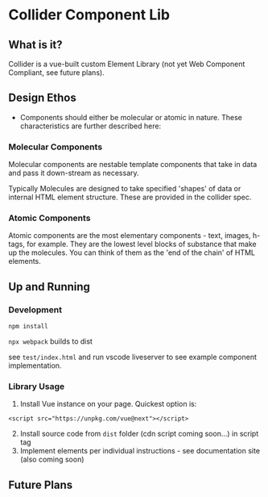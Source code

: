 # Collider Component Lib

## What is it?

Collider is a vue-built custom Element Library (not yet Web Component Compliant, see future plans).

## Design Ethos

- Components should either be molecular or atomic in nature. These characteristics are further described here:

### Molecular Components

Molecular components are nestable template components that take in data and pass it down-stream as necessary.

Typically Molecules are designed to take specified 'shapes' of data or internal HTML element structure. These are provided in the collider spec.

### Atomic Components

Atomic components are the most elementary components - text, images, h-tags, for example. They are the lowest level blocks of substance that make up the molecules. You can think of them as the 'end of the chain' of HTML elements.

## Up and Running

### Development

`npm install`

`npx webpack` builds to dist

see `test/index.html` and run vscode liveserver to see example component implementation.

### Library Usage

1. Install Vue instance on your page. Quickest option is:

`<script src="https://unpkg.com/vue@next"></script>`

2. Install source code from `dist` folder (cdn script coming soon...) in script tag
3. Implement elements per individual instructions - see documentation site (also coming soon)

## Future Plans
